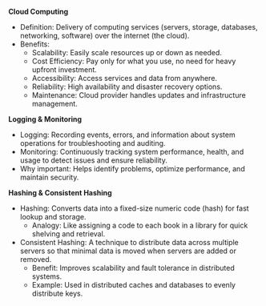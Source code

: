 **Cloud Computing**
- Definition: Delivery of computing services (servers, storage, databases, networking, software) over the internet (the cloud).
- Benefits:
  - Scalability: Easily scale resources up or down as needed.
  - Cost Efficiency: Pay only for what you use, no need for heavy upfront investment.
  - Accessibility: Access services and data from anywhere.
  - Reliability: High availability and disaster recovery options.
  - Maintenance: Cloud provider handles updates and infrastructure management.

**Logging & Monitoring**
- Logging: Recording events, errors, and information about system operations for troubleshooting and auditing.
- Monitoring: Continuously tracking system performance, health, and usage to detect issues and ensure reliability.
- Why important: Helps identify problems, optimize performance, and maintain security.

**Hashing & Consistent Hashing**
- Hashing: Converts data into a fixed-size numeric code (hash) for fast lookup and storage.
  - Analogy: Like assigning a code to each book in a library for quick shelving and retrieval.
- Consistent Hashing: A technique to distribute data across multiple servers so that minimal data is moved when servers are added or removed.
  - Benefit: Improves scalability and fault tolerance in distributed systems.
  - Example: Used in distributed caches and databases to evenly distribute keys.


